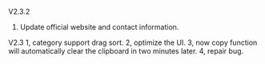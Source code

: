 V2.3.2
1. Update official website and contact information.

V2.3
1, category support drag sort.
2, optimize the UI.
3, now copy function will automatically clear the clipboard in two minutes later.
4, repair bug.